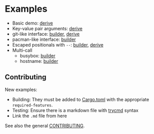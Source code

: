# Examples

- Basic demo: [derive](demo.md)
- Key-value pair arguments: [derive](keyvalue_derive.md)
- git-like interface: [builder](git.md), [derive](git_derive.md)
- pacman-like interface: [builder](git.md)
- Escaped positionals with `--`: [builder](escaped_positional.md), [derive](escaped_positional_derive.md)
- Multi-call
  - busybox: [builder](multicall_busybox.md)
  - hostname: [builder](multicall_hostname.md)

## Contributing

New examples:
- Building: They must be added to [Cargo.toml](../../Cargo.toml) with the appropriate `required-features`.
- Testing: Ensure there is a markdown file with [trycmd](https://docs.rs/trycmd) syntax
- Link the `.md` file from here

See also the general [CONTRIBUTING](../../CONTRIBUTING.md).

